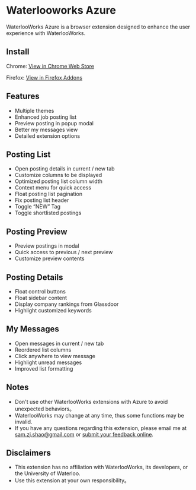 # Waterlooworks Azure
WaterlooWorks Azure is a browser extension designed to enhance the user experience with WaterlooWorks.

## Install
Chrome: [View in Chrome Web Store](https://chrome.google.com/webstore/detail/peeaakkcmdoeljddgdkcailflcballmm "WaterlooWorks Azure (Chrome Version)")

Firefox: [View in Firefox Addons](https://addons.mozilla.org/addon/waterlooworks-azure/ "WaterlooWorks Azure (Firefox Version)")

## Features
- Multiple themes
- Enhanced job posting list
- Preview posting in popup modal
- Better my messages view
- Detailed extension options

## Posting List
- Open posting details in current / new tab
- Customize columns to be displayed
- Optimized posting list column width
- Context menu for quick access
- Float posting list pagination
- Fix posting list header
- Toggle “NEW” Tag
- Toggle shortlisted postings

## Posting Preview
- Preview postings in modal
- Quick access to previous / next preview
- Customize preview contents

## Posting Details
- Float control buttons
- Float sidebar content
- Display company rankings from Glassdoor
- Highlight customized keywords

## My Messages
- Open messages in current / new tab
- Reordered list columns
- Click anywhere to view message
- Highlight unread messages
- Improved list formatting

## Notes
- Don't use other WaterlooWorks extensions with Azure to avoid unexpected behaviors。
- WaterlooWorks may change at any time, thus some functions may be invalid.
- If you have any questions regarding this extension, please email me at sam.zj.shao@gmail.com or [submit your feedback online](https://docs.google.com/forms/d/e/1FAIpQLSc8teQisXY9j7mGFWwlNgna5qLqi3kjh31R3iR742oQpJ0fOA/viewform "Submit feedback online").

## Disclaimers
- This extension has no affiliation with WaterlooWorks, its developers, or the University of Waterloo.
- Use this extension at your own responsibility。
